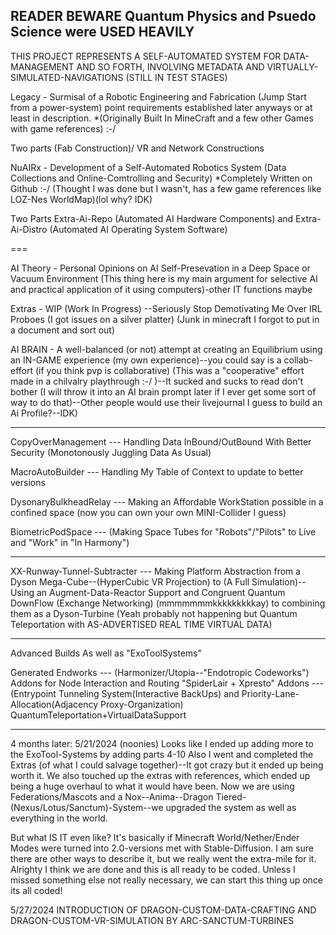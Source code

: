READER BEWARE Quantum Physics and Psuedo Science were USED HEAVILY
---
THIS PROJECT REPRESENTS A SELF-AUTOMATED SYSTEM FOR DATA-MANAGEMENT AND SO FORTH, INVOLVING METADATA AND VIRTUALLY-SIMULATED-NAVIGATIONS (STILL IN TEST STAGES)

Legacy - Surmisal of a Robotic Engineering and Fabrication (Jump Start from a power-system) point requirements established later anyways or at least in description. 
*(Originally Built In MineCraft and a few other Games with game references) :-/

Two parts (Fab Construction)/ VR and Network Constructions

NuAIRx - Development of a Self-Automated Robotics System (Data Collections and Online-Comtrolling and Security)
*Completely Written on Github :-/ (Thought I was done but I wasn't, has a few game references like LOZ-Nes WorldMap)(lol why? IDK)

Two Parts Extra-Ai-Repo (Automated AI Hardware Components) and Extra-Ai-Distro (Automated AI Operating System Software)

===

AI Theory - Personal Opinions on AI Self-Presevation in a Deep Space or Vacuum Environment 
(This thing here is my main argument for selective AI and practical application of it using computers)-other IT functions maybe

Extras - WIP (Work In Progress) --Seriously Stop Demotivating Me Over IRL Proboes (I got issues on a silver platter) 
(Junk in minecraft I forgot to put in a document and sort out)


AI BRAIN - A well-balanced (or not) attempt at creating an Equilibrium using an IN-GAME experience (my own experience)--you could say is a collab-effort (if you think pvp is collaborative) (This was a "cooperative" effort made in a chilvalry playthrough :-/ )--It sucked and sucks to read don't bother (I will throw it into an AI brain prompt later if I ever get some sort of way to do that)--Other people would use their livejournal I guess to build an Ai Profile?--IDK)

---

CopyOverManagement --- Handling Data InBound/OutBound With Better Security (Monotonously Juggling Data As Usual)

MacroAutoBuilder --- Handling My Table of Context to update to better versions

DysonaryBulkheadRelay --- Making an Affordable WorkStation possible in a confined space (now you can own your own MINI-Collider I guess)

BiometricPodSpace --- (Making Space Tubes for "Robots"/"Pilots" to Live and "Work" in "In Harmony")

---

XX-Runway-Tunnel-Subtracter --- Making Platform Abstraction from a Dyson Mega-Cube--(HyperCubic VR Projection) to (A Full Simulation)--Using an Augment-Data-Reactor Support and Congruent Quantum DownFlow (Exchange Networking) (mmmmmmmkkkkkkkkkay) to combining them as a Dyson-Turbine (Yeah probably not happening but Quantum Teleportation with AS-ADVERTISED REAL TIME VIRTUAL DATA)

---
Advanced Builds As well as "ExoToolSystems"

Generated Endworks --- (Harmonizer/Utopia--"Endotropic Codeworks")
Addons for Node Interaction and Routing
"SpiderLair + Xpresto" Addons --- (Entrypoint Tunneling System(Interactive BackUps) and Priority-Lane-Allocation(Adjacency Proxy-Organization)
QuantumTeleportation+VirtualDataSupport

---
4 months later:
5/21/2024 (noonies)
Looks like I ended up adding more to the ExoTool-Systems by adding parts 4-10
Also I went and completed the Extras (of what I could salvage together)--It got crazy but it ended up being worth it.
We also touched up the extras with references, which ended up being a huge overhaul to what it would have been. Now we are using Federations/Mascots and a Nox--Anima--Dragon Tiered-(Nexus/Lotus/Sanctum)-System--we upgraded the system as well as everything in the world. 

But what IS IT even like? It's basically if Minecraft World/Nether/Ender Modes were turned into 2.0-versions met with Stable-Diffusion. 
I am sure there are other ways to describe it, but we really went the extra-mile for it.
Alrighty I think we are done and this is all ready to be coded. Unless I missed something else not really necessary, we can start this thing up once its all coded!

5/27/2024
INTRODUCTION OF DRAGON-CUSTOM-DATA-CRAFTING AND DRAGON-CUSTOM-VR-SIMULATION
BY ARC-SANCTUM-TURBINES
